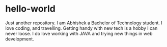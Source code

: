 # hello-world
Just another repository.
I am Abhishek a Bachelor of Technology student.
I love coding, and travelling.
Getting handy with new tech is a hobby I can never loose.
I do love working with JAVA and trying new things in web development.
